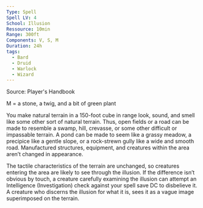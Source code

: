 ```yaml
---
Type: Spell
Spell LV: 4
School: Illusion
Ressource: 10min
Range: 300ft
Components: V, S, M
Duration: 24h
tags:
  - Bard
  - Druid
  - Warlock
  - Wizard
---
```

Source: Player's Handbook

M = a stone, a twig, and a bit of green plant

You make natural terrain in a 150-foot cube in range look, sound, and smell like some other sort of natural terrain. Thus, open fields or a road can be made to resemble a swamp, hill, crevasse, or some other difficult or impassable terrain. A pond can be made to seem like a grassy meadow, a precipice like a gentle slope, or a rock-strewn gully like a wide and smooth road. Manufactured structures, equipment, and creatures within the area aren’t changed in appearance.

The tactile characteristics of the terrain are unchanged, so creatures entering the area are likely to see through the illusion. If the difference isn’t obvious by touch, a creature carefully examining the illusion can attempt an Intelligence (Investigation) check against your spell save DC to disbelieve it. A creature who discerns the illusion for what it is, sees it as a vague image superimposed on the terrain.